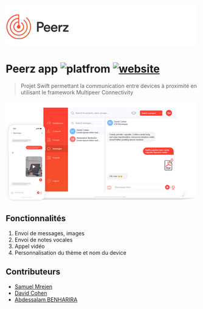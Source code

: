 ![logo](imgs/peerz-logo.png)

# Peerz app ![platfrom](https://img.shields.io/badge/platfrom-iOS-%23949494.svg) [![website](https://img.shields.io/badge/website-peerz.app-%23ff3f34.svg)](https://peerz-app.netlify.com/)


> Projet Swift permettant la communication entre devices à proximité en utilisant le framework Multipeer Connectivity

![peerz-platfrom](imgs/peerz-platform.png)

## Fonctionnalités

1. Envoi de messages, images
2. Envoi de notes vocales
3. Appel vidéo
4. Personnalisation du thème et nom du device

## Contributeurs

* [Samuel Mrejen](https://github.com/SamuelMrejen)
* [David Cohen](https://github.com/DavSCo)
* [Abdessalam BENHARIRA](https://github.com/Abdessalam98)